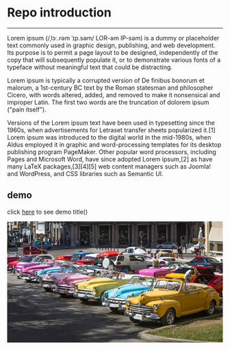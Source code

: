 # Repo introduction
<!-- ## Repo introduction
### Repo introduction -->
---
Lorem ipsum (/ˌlɔː.rəm ˈɪp.səm/ LOR-əm IP-səm) is a dummy or placeholder text commonly used in graphic design, publishing, and web development. Its purpose is to permit a page layout to be designed, independently of the copy that will subsequently populate it, or to demonstrate various fonts of a typeface without meaningful text that could be distracting.

Lorem ipsum is typically a corrupted version of De finibus bonorum et malorum, a 1st-century BC text by the Roman statesman and philosopher Cicero, with words altered, added, and removed to make it nonsensical and improper Latin. The first two words are the truncation of dolorem ipsum ("pain itself").

Versions of the Lorem ipsum text have been used in typesetting since the 1960s, when advertisements for Letraset transfer sheets popularized it.[1] Lorem ipsum was introduced to the digital world in the mid-1980s, when Aldus employed it in graphic and word-processing templates for its desktop publishing program PageMaker. Other popular word processors, including Pages and Microsoft Word, have since adopted Lorem ipsum,[2] as have many LaTeX packages,[3][4][5] web content managers such as Joomla! and WordPress, and CSS libraries such as Semantic UI.

## demo

click [here](https://amirhossain-hub.github.io/Profile-Card/) to see demo title()

![next1code](./intro-1745605305.jpg)